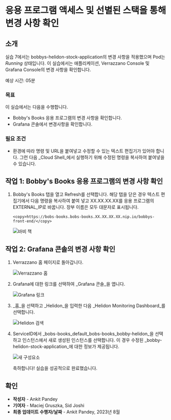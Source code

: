 # 응용 프로그램 액세스 및 선별된 스택을 통해 변경 사항 확인

## 소개

실습 7에서는 bobbys-helidon-stock-application의 변경 사항을 적용했으며 Pod는 _Running_ 상태입니다. 이 실습에서는 애플리케이션, Verrazzano Console 및 Grafana Console의 변경 사항을 확인합니다.

예상 시간: 05분

### 목표

이 실습에서는 다음을 수행합니다.

*   Bobby's Books 응용 프로그램의 변경 사항을 확인합니다.
*   Grafana 콘솔에서 변경사항을 확인합니다.

### 필요 조건

*   환경에 따라 명령 및 URL을 붙여넣고 수정할 수 있는 텍스트 편집기가 있어야 합니다. 그런 다음 _Cloud Shell_에서 실행하기 위해 수정된 명령을 복사하여 붙여넣을 수 있습니다.

## 작업 1: Bobby's Books 응용 프로그램의 변경 사항 확인

1.  Bobby's Books 탭을 열고 Refresh를 선택합니다. 해당 탭을 닫은 경우 텍스트 편집기에서 다음 명령을 복사하여 붙여 넣고 XX.XX.XX.XX를 응용 프로그램의 EXTERNAL\_IP로 바꿉니다. 장부 이름은 모두 대문자로 표시됩니다.
    
        <copy>https://bobs-books.bobs-books.XX.XX.XX.XX.nip.io/bobbys-front-end/</copy>
        
    
    ![바비 책](images/bobbysbooks.png " ")
    

## 작업 2: Grafana 콘솔의 변경 사항 확인

1.  Verrazzano 홈 페이지로 돌아갑니다.
    
    ![Verrazzano 홈](images/verrazzao-home.png " ")
    
2.  Grafana에 대한 링크를 선택하여 _Grafana 콘솔_을 엽니다.
    
    ![Grafana 링크](images/grafana-link.png " ")
    
3.  _홈_을 선택하고 _Helidon_을 입력한 다음 _Helidon Monitoring Dashboard_를 선택합니다.
    
    ![Helidon 검색](images/search-helidon.png " ")
    
4.  ServiceID에서 _bobs-books\_default\_bobs-books\_bobby-helidon_을 선택하고 인스턴스에서 새로 생성된 인스턴스를 선택합니다. 이 경우 수정된 _bobby-helidon-stock-application_에 대한 정보가 제공됩니다.
    
    ![새 구성요소](images/new-component.png " ")
    
    축하합니다! 실습을 성공적으로 완료했습니다.
    

## 확인

*   **작성자** - Ankit Pandey
*   **기여자** - Maciej Gruszka, Sid Joshi
*   **최종 업데이트 수행자/날짜** - Ankit Pandey, 2023년 8월